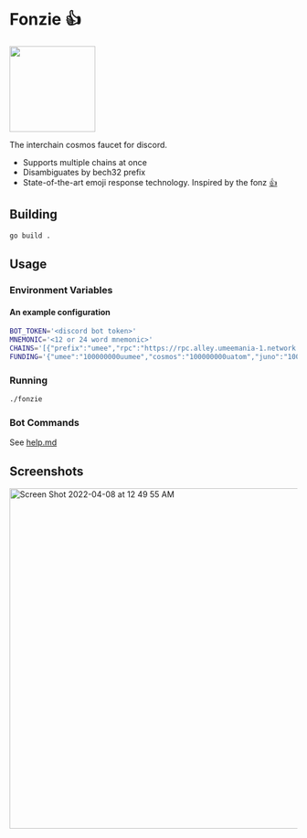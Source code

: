 # Fonzie 👍 
<img width=150 src="https://c.tenor.com/VOblnhsOkY4AAAAd/thumbs-up-smug.gif">

The interchain cosmos faucet for discord.

* Supports multiple chains at once
* Disambiguates by bech32 prefix
* State-of-the-art emoji response technology. Inspired by the fonz [👍](https://en.wikipedia.org/wiki/Fonzie)

## Building
```bash
go build .
```

## Usage

### Environment Variables

#### An example configuration

```bash
BOT_TOKEN='<discord bot token>'
MNEMONIC='<12 or 24 word mnemonic>'
CHAINS='[{"prefix":"umee","rpc":"https://rpc.alley.umeemania-1.network.umee.cc:443"},{"prefix":"cosmos","rpc":"https://rpc.flash.gaia-umeemania-1.network.umee.cc:443"},{"prefix":"juno","rpc":"https://rpc.section.juno-umeemania-1.network.umee.cc:443"},{"prefix":"osmo","rpc":"https://rpc.wall.osmosis-umeemania-1.network.umee.cc:443"}]'
FUNDING='{"umee":"100000000uumee","cosmos":"100000000uatom","juno":"100000000ujuno","osmo":"100000000uosmo"}'
```

### Running

```bash
./fonzie
```

### Bot Commands

See [help.md](help.md)

## Screenshots

<img width="596" alt="Screen Shot 2022-04-08 at 12 49 55 AM" src="https://user-images.githubusercontent.com/42952/162380395-81da39af-f88c-4579-a02a-3188a886be90.png">
